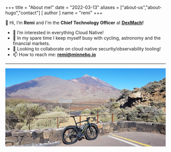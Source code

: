 +++
title = "About me!"
date = "2022-03-13"
aliases = ["about-us","about-hugo","contact"]
[ author ]
  name = "remi"
+++


👋 Hi, I’m **Remi** and I'm the **Chief Technology Officer** at **[DexMach](https://www.dexmach.com)!**

- 👀 I’m interested in everything Cloud Native!
- 💞️ In my spare time I keep myself busy with cycling, astronomy and the financial markets.
- 👀 Looking to collaborate on cloud native security/observability tooling!
- 📫 How to reach me:  **remi@minnebo.io**
---
![Bike](/img/bike.jpg)

